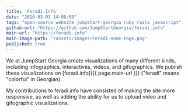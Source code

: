 ```yaml
---
title: 'Feradi.Info'
date: "2016-03-01 14:00:00"
tags: "open-source website jumpstart-georgia ruby rails javascript"
github-url: "https://github.com/JumpStartGeorgia/feradi.info"
main-url: "https://feradi.info"
main-image-path: "/assets/images/Feradi-Home-Page.png"
published: true
---
```


We at JumpStart Georgia create visualizations of many different kinds, including infographics, interactives, videos, and gifographics. We publish these visualizations on [feradi.info]({{ page.main-url }}) ("feradi" means "colorful" in Georgian).

My contributions to feradi.info have consisted of making the site more responsive, as well as adding the ability for us to upload video and gifographic visualizations.
